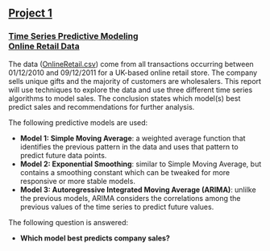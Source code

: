 

## [Project 1](https://kimberlyahealy.github.io/Time_Series_Online_Retail_Data/)

### [Time Series Predictive Modeling <br> Online Retail Data](https://kimberlyahealy.github.io/Time_Series_Online_Retail_Data/)

The data ([OnlineRetail.csv](https://archive.ics.uci.edu/ml/datasets/Online+Retail)) come from all transactions occurring between 01/12/2010 and 09/12/2011 for a UK-based online retail store. The company sells unique gifts and the majority of customers are wholesalers. This report will use techniques to explore the data and use three different time series algorithms to model sales. The conclusion states which model(s) best predict sales and recommendations for further analysis.     
       
The following predictive models are used:        
  - **Model 1: Simple Moving Average**: a weighted average function that identifies the previous pattern in the data and uses that pattern to predict future data points.      
  - **Model 2: Exponential Smoothing**: similar to Simple Moving Average, but contains a smoothing constant which can be tweaked for more responsive or more stable models.      
  - **Model 3: Autoregressive Integrated Moving Average (ARIMA)**: unlilke the previous models, ARIMA considers the correlations among the previous values of the time series to predict future values.    
        
         
The following question is answered:     
  - **Which model best predicts company sales?**
